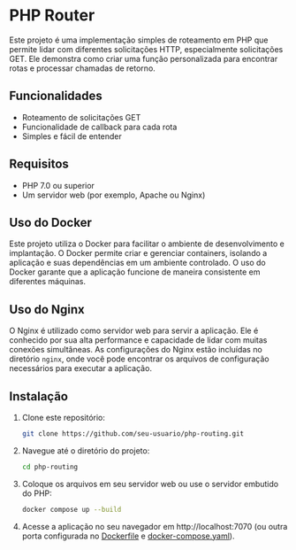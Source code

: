 # PHP Router

Este projeto é uma implementação simples de roteamento em PHP que permite lidar com diferentes solicitações HTTP, especialmente solicitações GET. Ele demonstra como criar uma função personalizada para encontrar rotas e processar chamadas de retorno.

## Funcionalidades

- Roteamento de solicitações GET
- Funcionalidade de callback para cada rota
- Simples e fácil de entender

## Requisitos

- PHP 7.0 ou superior
- Um servidor web (por exemplo, Apache ou Nginx)

## Uso do Docker

Este projeto utiliza o Docker para facilitar o ambiente de desenvolvimento e implantação. O Docker permite criar e gerenciar containers, isolando a aplicação e suas dependências em um ambiente controlado. O uso do Docker garante que a aplicação funcione de maneira consistente em diferentes máquinas.

## Uso do Nginx

O Nginx é utilizado como servidor web para servir a aplicação. Ele é conhecido por sua alta performance e capacidade de lidar com muitas conexões simultâneas. As configurações do Nginx estão incluídas no diretório `nginx`, onde você pode encontrar os arquivos de configuração necessários para executar a aplicação.

## Instalação

1. Clone este repositório:

   ```bash
   git clone https://github.com/seu-usuario/php-routing.git
   ```

2. Navegue até o diretório do projeto:

   ```bash
   cd php-routing
   ```

3. Coloque os arquivos em seu servidor web ou use o servidor embutido do PHP:

   ```bash
   docker compose up --build
   ```
4. Acesse a aplicação no seu navegador em http://localhost:7070 (ou outra porta configurada no [Dockerfile](./Dockerfile) e [docker-compose.yaml](./docker-compose.yml)).
